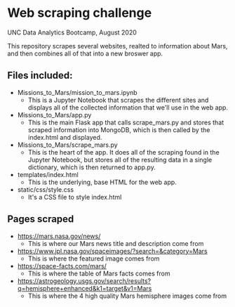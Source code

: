 # Web scraping challenge
UNC Data Analytics Bootcamp, August 2020

This repository scrapes several websites, realted to information about Mars, and then combines all of that into a new broswer app.

## Files included:
* Missions_to_Mars/mission_to_mars.ipynb
  * This is a Jupyter Notebook that scrapes the different sites and displays all of the collected information that we'll use in the web app.
* Missions_to_Mars/app.py
  * This is the main Flask app that calls scrape_mars.py and stores that scraped information into MongoDB, which is then called by the index.html and displayed.
* Missions_to_Mars/scrape_mars.py
  * This is the heart of the app. It does all of the scraping found in the Jupyter Notebook, but stores all of the resulting data in a single dictionary, which is then returned to app.py.
* templates/index.html
  * This is the underlying, base HTML for the web app.
* static/css/style.css
  * It's a CSS file to style index.html


## Pages scraped
* https://mars.nasa.gov/news/
  * This is where our Mars news title and description come from
* https://www.jpl.nasa.gov/spaceimages/?search=&category=Mars
  * This is where the featured image comes from
* https://space-facts.com/mars/
  * This is where the table of Mars facts comes from
* https://astrogeology.usgs.gov/search/results?q=hemisphere+enhanced&k1=target&v1=Mars
  * This is where the 4 high quality Mars hemisphere images come from